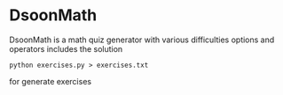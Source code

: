 # DsoonMath
DsoonMath is a math quiz generator with various difficulties options and operators includes the solution  


	python exercises.py > exercises.txt

for generate exercises

